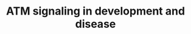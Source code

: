 ---
annotations:
- id: PW:0000087
  parent: regulatory pathway
  type: Pathway Ontology
  value: G1 phase pathway
- id: PW:0000099
  parent: regulatory pathway
  type: Pathway Ontology
  value: DNA repair pathway
authors:
- AARandCo
- Khanspers
- MaintBot
- Eweitz
- Egonw
citedin:
- link: PMC7470419
  title: A novel single-cell based method for breast cancer prognosis (2020)
communities:
- CPTAC
- PancCanNet
description: This pathway is modeled after Figure 4 in the article "The ATM signaling
  network in development and disease" (See Bibliography).  When DNA is damaged, DDR
  begins to work on recuperating the damage through the appropriate cellular programs
  such as transcription, translation, etc etc. The ataxia-telangiectasia mutated (ATM)
  kinase acts as the main core of this pathway acting upon or receiving a lot of the
  reactions towards other gene products. ATM substrates use several different cell
  cycle checkpoints to determine the health of the DNA, and determine different types
  of disease/damage done to the DNA. The p38MAPK which is a reaction by ATM later
  leads to HSP27 which inhibits oxidative stress within the cell. DDR and ATM both
  work to help the cell recover from any damage it has received and understanding
  how ATM works will help increase doctors and scientists understanding of diseases,
  and their treatment.   Proteins on this pathway have targeted assays available via
  the [https://assays.cancer.gov/available_assays?wp_id=WP3878 CPTAC Assay Portal]
last-edited: 2024-01-14
ndex: 25239283-8b68-11eb-9e72-0ac135e8bacf
organisms:
- Homo sapiens
redirect_from:
- /index.php/Pathway:WP3878
- /instance/WP3878
- /instance/WP3878_r127911
revision: r127911
schema-jsonld:
- '@context': https://schema.org/
  '@id': https://wikipathways.github.io/pathways/WP3878.html
  '@type': Dataset
  creator:
    '@type': Organization
    name: WikiPathways
  description: This pathway is modeled after Figure 4 in the article "The ATM signaling
    network in development and disease" (See Bibliography).  When DNA is damaged,
    DDR begins to work on recuperating the damage through the appropriate cellular
    programs such as transcription, translation, etc etc. The ataxia-telangiectasia
    mutated (ATM) kinase acts as the main core of this pathway acting upon or receiving
    a lot of the reactions towards other gene products. ATM substrates use several
    different cell cycle checkpoints to determine the health of the DNA, and determine
    different types of disease/damage done to the DNA. The p38MAPK which is a reaction
    by ATM later leads to HSP27 which inhibits oxidative stress within the cell. DDR
    and ATM both work to help the cell recover from any damage it has received and
    understanding how ATM works will help increase doctors and scientists understanding
    of diseases, and their treatment.   Proteins on this pathway have targeted assays
    available via the [https://assays.cancer.gov/available_assays?wp_id=WP3878 CPTAC
    Assay Portal]
  keywords:
  - 53BP1
  - ATF2
  - ATM
  - ATMIN
  - ATR
  - Artemis
  - Aurora B
  - Bub1
  - CDC25A
  - CDK
  - CDK5
  - CEP63
  - CHK1
  - CHK2
  - CTIP
  - DNAPKcs
  - G6PD
  - H2AX
  - HDAC4
  - HMGN1
  - HSP27
  - KAP1
  - KAT5
  - LMNB2
  - MAPK11
  - MAPK12
  - MAPK13
  - MAPK14
  - MDC1
  - MRE11
  - MTOR
  - NBN
  - NEMO
  - NF-KB
  - PP5
  - PPP2CA
  - PPP2R4
  - RIF1
  - RNF168
  - RNF20
  - RNF40
  - RNF8
  - Rad50
  - 'Reactive Oxygen Species '
  - SMC1
  - STK11
  - TSC2
  - WIP1
  - XLF
  - p38
  license: CC0
  name: 'ATM signaling in development and disease '
seo: CreativeWork
title: 'ATM signaling in development and disease '
wpid: WP3878
---